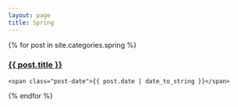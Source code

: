 ```yaml
---
layout: page
title: Spring
---
```


<div class="posts">
  {% for post in site.categories.spring %}
  <div class="post">
    <h3 class="post-title">
      <a href="{{ site.url }}{{ post.url }}">
        {{ post.title }}
      </a>
    </h3>

    <span class="post-date">{{ post.date | date_to_string }}</span>
  </div>
  {% endfor %}
</div>